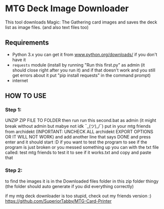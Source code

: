 # MTG Deck Image Downloader

This tool downloads Magic: The Gathering card images and saves the deck list as image files. (and also text files too)

## Requirements
- Python 3.x you can get it from www.python.org/downloads/  if you don't have it 
- `requests` module (install by running "Run this first.py" as admin (it should close right after you run it) and if that doesn't work and you still get errors about it put "pip install requests" in the command prompt)
- internet

## HOW TO USE
### Step 1: 
UNZIP ZIP FILE TO FOLDER
then run run this second.bat as admin (it might break without admin but mabye not idk ¯\_(ツ)_/¯) put in your mtg friends from archidekt (INPORTANT: UNCHECK ALL archidekt EXPORT OPTIONS OR IT WILL NOT WORK) and add another line that says DONE and press enter and it should start :D if you want to test the program to see if the program is just broken or you messed something up you can with the txt file called: test mtg friends to test it to see if it works.txt and copy and paste that

### Step 2: 
to find the images it is in the Downloaded files folder in this zip folder thingy (the folder should auto generate if you did everything correctly)


if my mtg deck downloader is too stupid, check out my friends version :) https://github.com/SuperiorTabby/MTG-Card-Printer
